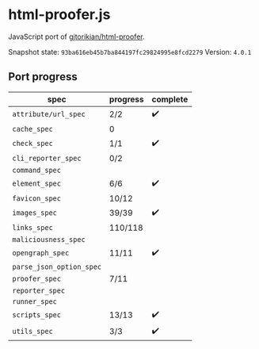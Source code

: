 # html-proofer.js

JavaScript port of [gjtorikian/html-proofer](https://github.com/gjtorikian/html-proofer). 

Snapshot state: `93ba616eb45b7ba844197fc29824995e8fcd2279`
Version: `4.0.1` 

## Port progress

| spec                     | progress | complete            |
|--------------------------|----------|---------------------|
| `attribute/url_spec`     | 2/2      | :heavy_check_mark:  | 
| `cache_spec`             | 0        |                     |
| `check_spec`             | 1/1      | :heavy_check_mark:  |
| `cli_reporter_spec`      | 0/2      |                     |
| `command_spec`           |          |                     | 
| `element_spec`           | 6/6      | :heavy_check_mark:  | 
| `favicon_spec`           | 10/12    |                     | 
| `images_spec`            | 39/39    | :heavy_check_mark:  |
| `links_spec`             | 110/118  |                     | 
| `maliciousness_spec`     |          |                     |
| `opengraph_spec`         | 11/11    | :heavy_check_mark:  | 
| `parse_json_option_spec` |          |                     |
| `proofer_spec`           | 7/11     |                     |
| `reporter_spec`          |          |                     |    
| `runner_spec`            |          |                     |
| `scripts_spec`           | 13/13    | :heavy_check_mark:  |
| `utils_spec`             | 3/3      | :heavy_check_mark:  |

